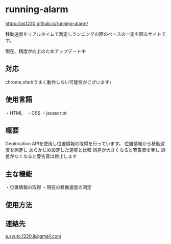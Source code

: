 # running-alarm
https://as1220.github.io/running-alarm/

移動速度をリアルタイムで測定しランニングの際のペースの一定を図るサイトです。

現在、精度が向上のためアップデート中


## 対応

chrome,sfari(うまく動作しない可能性がございます)

## 使用言語

・HTML　・CSS ・javascript

## 概要


Geolocation APIを使用し位置情報の取得を行っています。
位置情報から移動速度を測定し
あらかじめ設定した速度と比較
誤差が大きくなると警告音を発し
誤差がなくなると警告音は停止します



## 主な機能

・位置情報の取得
・現在の移動速度の測定


## 使用方法



## 連絡先

a.syuto.1220.li@gmail.com
